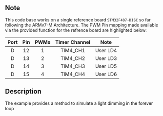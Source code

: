 ## Note
This code base works on a single reference board `STM32F407-DISC` so far following the ARMv7-M Architecture. The PWM Pin mapping made available via the provided function for the refrence board are highlighted below:

| Port | Pin | PWMx | Timer Channel |Note |
|:---:|:---:|:---: |:---: |:---: |
| D | 12 | 1 |  TIM4_CH1  | User LD4 
| D | 13 | 2 |  TIM4_CH2  | User LD3
| D | 14 | 3 |  TIM4_CH3  | User LD5
| D | 15 |4 |  TIM4_CH4  | User LD6

## Description
The example provides a method to simulate a light dimming in the forever loop
